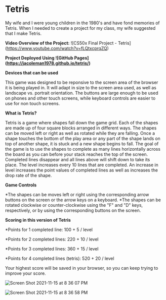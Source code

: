 # Tetris
My wife and I were young children in the 1980's and have fond memories of Tetris. When I needed to create a project for my class, my wife suggested that I make Tetris. 

**Video Overview of the Project:** ![CS50x Final Project - Tetris] (https://www.youtube.com/watch?v=fLQtxcprqZQ)

**Project Deployed Using ![GitHub Pages] (https://jacoleman1978.github.io/tetris/)**

**Devices that can be used**

This game was designed to be reponsive to the screen area of the browser it is being played in. It will adapt in size to the screen area used, as well as landscape vs. portrait orientation. The buttons are large enough to be used on phones and other touch screens, while keyboard controls are easier to use for non touch screens.

**What is Tetris?**

Tetris is a game where shapes fall down the game grid. Each of the shapes are made up of four square blocks arranged in different ways. The shapes can be moved left or right as well as rotated while they are falling. Once a shape touches the bottom of the play area or any part of the shape lands on top of another shape, it is stuck and a new shape begins to fall. The goal of the game is to use the shapes to complete as many lines horizontally across the board as you can before your stack reaches the top of the screen. Completed lines disappear and all lines above will shift down to take its place. The level increases every 10 lines that are completed. An increase in level increases the point values of completed lines as well as increases the drop rate of the shape.

**Game Controls**

*The shapes can be moves left or right using the corresponding arrow buttons on the screen or the arrow keys on a keyboard.
*The shapes can be rotated clockwise or counter-clockwise using the "F" and "D" keys, respectively, or by using the corresponding buttons on the screen.

**Scoring in this version of Tetris**

*Points for 1 completed line: 100 + 5 / level

*Points for 2 completed lines: 220 + 10 / level

*Points for 3 completed lines: 360 + 15 / level

*Points for 4 completed lines (tetris): 520 + 20 / level

Your highest score will be saved in your browser, so you can keep trying to improve your score.

![Screen Shot 2021-11-15 at 8 36 07 PM](https://user-images.githubusercontent.com/85963154/141885952-0f53b0db-c438-4623-85b3-d9fa5b801fb9.png)

![Screen Shot 2021-11-15 at 8 36 58 PM](https://user-images.githubusercontent.com/85963154/141888133-a7031f8f-0ef7-4997-a220-febb8a6ef303.png)
